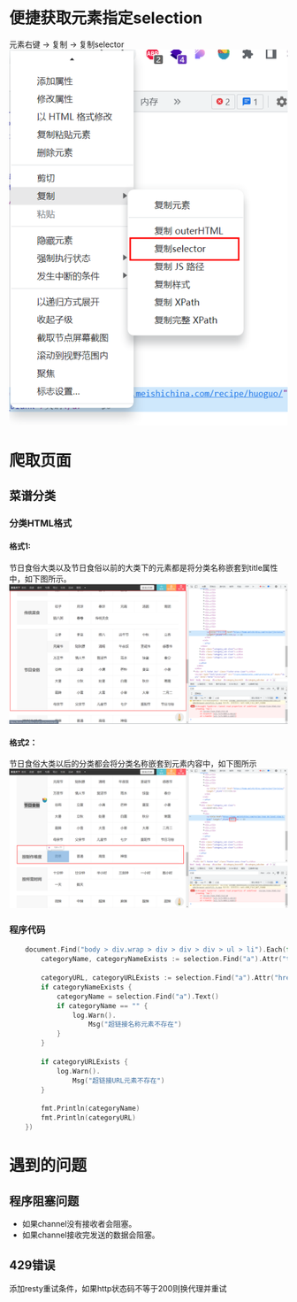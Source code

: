 # 便捷获取元素指定selection
元素右键 -> 复制 -> 复制selector
![](src/img.png)

# 爬取页面
## 菜谱分类
### 分类HTML格式
#### 格式1:
节日食俗大类以及节日食俗以前的大类下的元素都是将分类名称嵌套到title属性中，如下图所示。
![](src/img_1.png)
#### 格式2：
节日食俗大类以后的分类都会将分类名称嵌套到元素内容中，如下图所示
![](src/img_2.png)
### 程序代码

```go
	document.Find("body > div.wrap > div > div > div > ul > li").Each(func(i int, selection *goquery.Selection) {
		categoryName, categoryNameExists := selection.Find("a").Attr("title")

		categoryURL, categoryURLExists := selection.Find("a").Attr("href")
		if categoryNameExists {
			categoryName = selection.Find("a").Text()
			if categoryName == "" {
				log.Warn().
					Msg("超链接名称元素不存在")
			}
		}

		if categoryURLExists {
			log.Warn().
				Msg("超链接URL元素不存在")
		}

		fmt.Println(categoryName)
		fmt.Println(categoryURL)
	})
```


# 遇到的问题
## 程序阻塞问题
+ 如果channel没有接收者会阻塞。
+ 如果channel接收完发送的数据会阻塞。
## 429错误
添加resty重试条件，如果http状态码不等于200则换代理并重试
